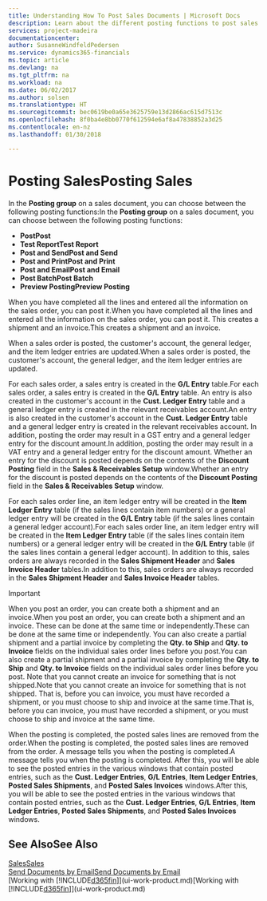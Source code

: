 ```yaml
---
title: Understanding How To Post Sales Documents | Microsoft Docs
description: Learn about the different posting functions to post sales documents.
services: project-madeira
documentationcenter: 
author: SusanneWindfeldPedersen
ms.service: dynamics365-financials
ms.topic: article
ms.devlang: na
ms.tgt_pltfrm: na
ms.workload: na
ms.date: 06/02/2017
ms.author: solsen
ms.translationtype: HT
ms.sourcegitcommit: bec0619be0a65e3625759e13d2866ac615d7513c
ms.openlocfilehash: 8f0ba4e8bb0770f612594e6af8a47838852a3d25
ms.contentlocale: en-nz
ms.lasthandoff: 01/30/2018

---
```

# <a name="posting-sales"></a><span data-ttu-id="14876-103">Posting Sales</span><span class="sxs-lookup"><span data-stu-id="14876-103">Posting Sales</span></span>
<span data-ttu-id="14876-104">In the **Posting group** on a sales document, you can choose between the following posting functions:</span><span class="sxs-lookup"><span data-stu-id="14876-104">In the **Posting group** on a sales document, you can choose between the following posting functions:</span></span>

* <span data-ttu-id="14876-105">**Post**</span><span class="sxs-lookup"><span data-stu-id="14876-105">**Post**</span></span>
* <span data-ttu-id="14876-106">**Test Report**</span><span class="sxs-lookup"><span data-stu-id="14876-106">**Test Report**</span></span>
* <span data-ttu-id="14876-107">**Post and Send**</span><span class="sxs-lookup"><span data-stu-id="14876-107">**Post and Send**</span></span>
* <span data-ttu-id="14876-108">**Post and Print**</span><span class="sxs-lookup"><span data-stu-id="14876-108">**Post and Print**</span></span>
* <span data-ttu-id="14876-109">**Post and Email**</span><span class="sxs-lookup"><span data-stu-id="14876-109">**Post and Email**</span></span>
* <span data-ttu-id="14876-110">**Post Batch**</span><span class="sxs-lookup"><span data-stu-id="14876-110">**Post Batch**</span></span>
* <span data-ttu-id="14876-111">**Preview Posting**</span><span class="sxs-lookup"><span data-stu-id="14876-111">**Preview Posting**</span></span>

<span data-ttu-id="14876-112">When you have completed all the lines and entered all the information on the sales order, you can post it.</span><span class="sxs-lookup"><span data-stu-id="14876-112">When you have completed all the lines and entered all the information on the sales order, you can post it.</span></span> <span data-ttu-id="14876-113">This creates a shipment and an invoice.</span><span class="sxs-lookup"><span data-stu-id="14876-113">This creates a shipment and an invoice.</span></span>

<span data-ttu-id="14876-114">When a sales order is posted, the customer's account, the general ledger, and the item ledger entries are updated.</span><span class="sxs-lookup"><span data-stu-id="14876-114">When a sales order is posted, the customer's account, the general ledger, and the item ledger entries are updated.</span></span>

<span data-ttu-id="14876-115">For each sales order, a sales entry is created in the **G/L Entry** table.</span><span class="sxs-lookup"><span data-stu-id="14876-115">For each sales order, a sales entry is created in the **G/L Entry** table.</span></span> <span data-ttu-id="14876-116">An entry is also created in the customer's account in the **Cust. Ledger Entry** table and a general ledger entry is created in the relevant receivables account.</span><span class="sxs-lookup"><span data-stu-id="14876-116">An entry is also created in the customer's account in the **Cust. Ledger Entry** table and a general ledger entry is created in the relevant receivables account.</span></span> <span data-ttu-id="14876-117">In addition, posting the order may result in a GST entry and a general ledger entry for the discount amount.</span><span class="sxs-lookup"><span data-stu-id="14876-117">In addition, posting the order may result in a VAT entry and a general ledger entry for the discount amount.</span></span> <span data-ttu-id="14876-118">Whether an entry for the discount is posted depends on the contents of the **Discount Posting** field in the **Sales & Receivables Setup** window.</span><span class="sxs-lookup"><span data-stu-id="14876-118">Whether an entry for the discount is posted depends on the contents of the **Discount Posting** field in the **Sales & Receivables Setup** window.</span></span>

<span data-ttu-id="14876-119">For each sales order line, an item ledger entry will be created in the **Item Ledger Entry** table (if the sales lines contain item numbers) or a general ledger entry will be created in the **G/L Entry** table (if the sales lines contain a general ledger account).</span><span class="sxs-lookup"><span data-stu-id="14876-119">For each sales order line, an item ledger entry will be created in the **Item Ledger Entry** table (if the sales lines contain item numbers) or a general ledger entry will be created in the **G/L Entry** table (if the sales lines contain a general ledger account).</span></span> <span data-ttu-id="14876-120">In addition to this, sales orders are always recorded in the **Sales Shipment Header** and **Sales Invoice Header** tables.</span><span class="sxs-lookup"><span data-stu-id="14876-120">In addition to this, sales orders are always recorded in the **Sales Shipment Header** and **Sales Invoice Header** tables.</span></span>

> [!IMPORTANT]  
>   <span data-ttu-id="14876-121">When you post an order, you can create both a shipment and an invoice.</span><span class="sxs-lookup"><span data-stu-id="14876-121">When you post an order, you can create both a shipment and an invoice.</span></span> <span data-ttu-id="14876-122">These can be done at the same time or independently.</span><span class="sxs-lookup"><span data-stu-id="14876-122">These can be done at the same time or independently.</span></span> <span data-ttu-id="14876-123">You can also create a partial shipment and a partial invoice by completing the **Qty. to Ship** and **Qty. to Invoice** fields on the individual sales order lines before you post.</span><span class="sxs-lookup"><span data-stu-id="14876-123">You can also create a partial shipment and a partial invoice by completing the **Qty. to Ship** and **Qty. to Invoice** fields on the individual sales order lines before you post.</span></span> <span data-ttu-id="14876-124">Note that you cannot create an invoice for something that is not shipped.</span><span class="sxs-lookup"><span data-stu-id="14876-124">Note that you cannot create an invoice for something that is not shipped.</span></span> <span data-ttu-id="14876-125">That is, before you can invoice, you must have recorded a shipment, or you must choose to ship and invoice at the same time.</span><span class="sxs-lookup"><span data-stu-id="14876-125">That is, before you can invoice, you must have recorded a shipment, or you must choose to ship and invoice at the same time.</span></span>

<span data-ttu-id="14876-126">When the posting is completed, the posted sales lines are removed from the order.</span><span class="sxs-lookup"><span data-stu-id="14876-126">When the posting is completed, the posted sales lines are removed from the order.</span></span> <span data-ttu-id="14876-127">A message tells you when the posting is completed.</span><span class="sxs-lookup"><span data-stu-id="14876-127">A message tells you when the posting is completed.</span></span> <span data-ttu-id="14876-128">After this, you will be able to see the posted entries in the various windows that contain posted entries, such as the **Cust. Ledger Entries**, **G/L Entries**, **Item Ledger Entries**, **Posted Sales Shipments**, and **Posted Sales Invoices** windows.</span><span class="sxs-lookup"><span data-stu-id="14876-128">After this, you will be able to see the posted entries in the various windows that contain posted entries, such as the **Cust. Ledger Entries**, **G/L Entries**, **Item Ledger Entries**, **Posted Sales Shipments**, and **Posted Sales Invoices** windows.</span></span>

## <a name="see-also"></a><span data-ttu-id="14876-129">See Also</span><span class="sxs-lookup"><span data-stu-id="14876-129">See Also</span></span>
[<span data-ttu-id="14876-130">Sales</span><span class="sxs-lookup"><span data-stu-id="14876-130">Sales</span></span>](sales-manage-sales.md)  
[<span data-ttu-id="14876-131">Send Documents by Email</span><span class="sxs-lookup"><span data-stu-id="14876-131">Send Documents by Email</span></span>](ui-how-send-documents-email.md)  
<span data-ttu-id="14876-132">[Working with [!INCLUDE[d365fin](includes/d365fin_md.md)]](ui-work-product.md)</span><span class="sxs-lookup"><span data-stu-id="14876-132">[Working with [!INCLUDE[d365fin](includes/d365fin_md.md)]](ui-work-product.md)</span></span>


